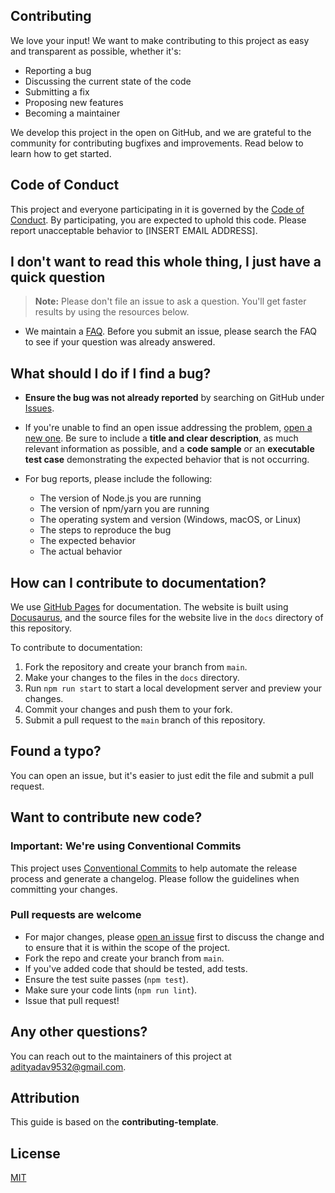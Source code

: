 
## Contributing

We love your input! We want to make contributing to this project as easy and transparent as possible, whether it's:

- Reporting a bug
- Discussing the current state of the code
- Submitting a fix
- Proposing new features
- Becoming a maintainer

We develop this project in the open on GitHub, and we are grateful to the community for contributing bugfixes and improvements. Read below to learn how to get started.

## Code of Conduct

This project and everyone participating in it is governed by the [Code of Conduct](CODE_OF_CONDUCT.md). By participating, you are expected to uphold this code. Please report unacceptable behavior to [INSERT EMAIL ADDRESS].

## I don't want to read this whole thing, I just have a quick question

> **Note:** Please don't file an issue to ask a question. You'll get faster results by using the resources below.

*   We maintain a [FAQ](https://example.com/docs/faq). Before you submit an issue, please search the FAQ to see if your question was already answered.

## What should I do if I find a bug?

*   **Ensure the bug was not already reported** by searching on GitHub under [Issues](https://github.com/OWNER/REPO_NAME/issues).

*   If you're unable to find an open issue addressing the problem, [open a new one](https://github.com/OWNER/REPO_NAME/issues/new). Be sure to include a **title and clear description**, as much relevant information as possible, and a **code sample** or an **executable test case** demonstrating the expected behavior that is not occurring.

*   For bug reports, please include the following:
    *   The version of Node.js you are running
    *   The version of npm/yarn you are running
    *   The operating system and version (Windows, macOS, or Linux)
    *   The steps to reproduce the bug
    *   The expected behavior
    *   The actual behavior

## How can I contribute to documentation?

We use [GitHub Pages](https://pages.github.com/) for documentation. The website is built using [Docusaurus](https://docusaurus.io/), and the source files for the website live in the `docs` directory of this repository.

To contribute to documentation:

1.  Fork the repository and create your branch from `main`.
2.  Make your changes to the files in the `docs` directory.
3.  Run `npm run start` to start a local development server and preview your changes.
4.  Commit your changes and push them to your fork.
5.  Submit a pull request to the `main` branch of this repository.

## Found a typo?

You can open an issue, but it's easier to just edit the file and submit a pull request.

## Want to contribute new code?

### Important: We're using Conventional Commits

This project uses [Conventional Commits](https://www.conventionalcommits.org/) to help automate the release process and generate a changelog. Please follow the guidelines when committing your changes.

### Pull requests are welcome

*   For major changes, please [open an issue](https://github.com/OWNER/REPO_NAME/issues/new) first to discuss the change and to ensure that it is within the scope of the project.
*   Fork the repo and create your branch from `main`.
*   If you've added code that should be tested, add tests.
*   Ensure the test suite passes (`npm test`).
*   Make sure your code lints (`npm run lint`).
*   Issue that pull request!

## Any other questions?

You can reach out to the maintainers of this project at adityadav9532@gmail.com.

## Attribution

This guide is based on the **contributing-template**.

[contributing-template]: https://github.com/nayafia/contributing-template

## License

[MIT](https://choosealicense.com/licenses/mit/)
